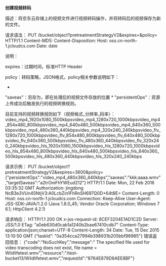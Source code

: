 **创建视频转码**

描述：将京东云存储上的视频文件进行视频转码操作，并将转码后的视频保存为新的文件。

请求语法：
PUT /bucket/object?pretreatmentStrategyV2&expires=<expires value>&policy=<policy string> HTTP/1.1
Content-MD5:
Content-Disposition:
Host: oss.cn-north-1.jcloudcs.com
Date: date

说明：

expires：过期时间，标准HTTP Header

policy：转码策略，JSON格式，policy相关参数说明如下：

* 
"saveas"：另存为，即在处理后的视频文件存放的位置
* 
"persistentOps"：资源上传成功后触发执行的视频转换规则。

目前支持的视频转换规则如下（视频格式_分辨率_码率）：
video_mp4_1920x1080_1500kbpsvideo_mp4_1280x720_1000kbpsvideo_mp4_854x480_800kbpsvideo_mp4_640x480_500kbpsvideo_mp4_640x360_500kbpsvideo_mp4_480x360_440kbpsvideo_mp4_320x240_240kbpsvideo_flv_1280x720_1000kbpsvideo_flv_854x480_800kbpsvideo_flv_640x480_500kbpsvideo_flv_640x360_500kbpsvideo_flv_480x360_440kbpsvideo_flv_320x240_240kbpsvideo_hls_1920x1080_1500kbpsvideo_hls_1280x720_1000kbpsvideo_hls_854x480_800kbpsvideo_hls_640x480_500kbpsvideo_hls_640x360_500kbpsvideo_hls_480x360_440kbpsvideo_hls_320x240_240kbps

请求示例：
PUT /bucket/object?pretreatmentStrategyV2&expires=3600&policy={"persistentOps":"video_mp4_480x360_440kbps","saveas":"kkk:aaaa.wmv","targetSaveas":"a2trOmFhYWEud212"} HTTP/1.1
Date: Mon, 22 Feb 2016 03:35:32 GMT
Authorization: jingdong NcB3e3VUn45NtjV3:A0LcbZin1FhRnSH697Q0D+64t8E=
Content-Length: 0
Host: oss.cn-north-1.jcloudcs.com
Connection: Keep-Alive
User-Agent: JSS-SDK-JAVA/1.2.0 (Java 1.8.0_45; Vendor Oracle Corporation; Windows 7 6.1; HttpClient 4.2.1)

请求响应：
HTTP/1.1 200 OK
x-jss-request-id: 8CEF3204E1AD1C2D
Server: JSS/1.0
ETag: "a0eb630d0cab1a1240b2bae67410cdb7"
Content-Type: application/json;charset=UTF-8
Content-Length: 34
Date: Tue, 15 Dec 2015 13:10:50 GMT
{“taskId”: "0a354cca27994b398931b205bbf96985"}
错误返回信息：
{"code":"NoSuchKey","message":" The specified file used for video transcoding does not exist, file name = Wildlifetest.wmv","resource":"/test-bucket13/Wildlifetest.wmv","requestId":"8764E879D8AEE8BF"}